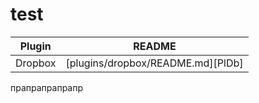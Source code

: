 test
=================

| Plugin | README |
| ------ | ------ |
| Dropbox | [plugins/dropbox/README.md][PlDb] |


прапрапрапрапр
